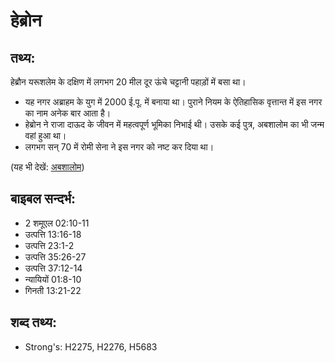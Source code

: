 # हेब्रोन #

## तथ्य: ##

हेब्रौन यरूशलेम के दक्षिण में लगभग 20 मील दूर ऊंचे चट्टानी पहाड़ों में बसा था।

* यह नगर अब्राहम के युग में 2000 ई.पू. में बनाया था। पुराने नियम के ऐतिहासिक वृत्तान्त में इस नगर का नाम अनेक बार आता है।
* हेब्रोन ने राजा दाऊद के जीवन में महत्वपूर्ण भूमिका निभाई थी। उसके कई पुत्र, अबशालोम का भी जन्म वहां हुआ था।
* लगभग सन् 70 में रोमी सेना ने इस नगर को नष्ट कर दिया था।

(यह भी देखें: [अबशालोम](../absalom.md))

## बाइबल सन्दर्भ: ##

* 2 शमूएल 02:10-11
* उत्पत्ति 13:16-18
* उत्पत्ति 23:1-2
* उत्पत्ति 35:26-27
* उत्पत्ति 37:12-14
* न्यायियों 01:8-10
* गिनती 13:21-22

## शब्द तथ्य: ##

* Strong's: H2275, H2276, H5683
